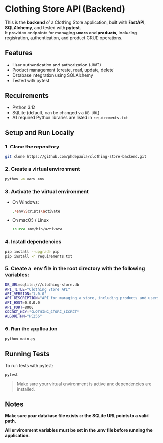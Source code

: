 # Clothing Store API (Backend)

This is the **backend** of a Clothing Store application, built with **FastAPI**, **SQLAlchemy**, and tested with **pytest**.  
It provides endpoints for managing **users** and **products**, including registration, authentication, and product CRUD operations.


## Features

- User authentication and authorization (JWT)
- Product management (create, read, update, delete)
- Database integration using SQLAlchemy
- Tested with pytest

## Requirements

- Python 3.12
- SQLite (default, can be changed via `DB_URL`)
- All required Python libraries are listed in `requirements.txt`

## Setup and Run Locally

### 1. Clone the repository

```bash
git clone https://github.com/phdepaula/clothing-store-backend.git
```

### 2. Create a virtual environment

```bash
python -m venv env
```

### 3. Activate the virtual environment

- On Windows:
  ```bash
  .\env\Scripts\activate
  ```

- On macOS / Linux:
  ```bash
  source env/bin/activate
  ```

### 4. Install dependencies
```bash
pip install --upgrade pip
pip install -r requirements.txt
```

### 5. Create a .env file in the root directory with the following variables:
```bash
DB_URL=sqlite:///clothing-store.db
API_TITLE="Clothing Store API"
API_VERSION="1.0.0"
API_DESCRIPTION="API for managing a store, including products and users."
API_HOST=0.0.0.0
API_PORT=8000
SECRET_KEY="CLOTHING_STORE_SECRET"
ALGORITHM="HS256"
```

### 6. Run the application
```bash
python main.py
```

## Running Tests
To run tests with pytest:

```bash
pytest
```

> Make sure your virtual environment is active and dependencies are installed.

## Notes

**Make sure your database file exists or the SQLite URL points to a valid path.**

**All environment variables must be set in the .env file before running the application.**
